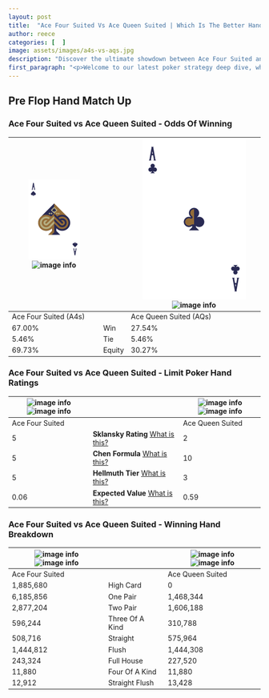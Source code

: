 ```yaml
---
layout: post
title:  "Ace Four Suited Vs Ace Queen Suited | Which Is The Better Hand In Poker? A Complete Guide"
author: reece
categories: [  ]
image: assets/images/a4s-vs-aqs.jpg
description: "Discover the ultimate showdown between Ace Four Suited and Ace Queen Suited in poker! Uncover the odds, strategies, and scenarios where one hand triumphs over the other. Get ready to up your poker game with this thrilling analysis."
first_paragraph: "<p>Welcome to our latest poker strategy deep dive, where we're pitting two distinct hands against each other in a high-stakes showdown: Ace Four Suited vs Ace Queen Suited.</p><p>In the dynamic world of poker, every decision counts, and knowing which hand holds the upper hand is key to your success at the table.</p><p>In this article, we'll dissect these two hands, explore the scenarios where one dominates the other, and equip you with the knowledge to make strategic choices that can tip the odds in your favor.</p><p>Get ready to unravel the intriguing dynamics of these poker hands and elevate your game to new heights.</p>"
---
```




[comment]: # (sp0)

## Pre Flop Hand Match Up

<div class="table hand-ratings" markdown="1"> 



### Ace Four Suited vs Ace Queen Suited - Odds Of Winning


    
| ![image info](assets/images/hand1/A.png) ![image info](assets/images/hand1/4s.png) |  | ![image info](assets/images/hand2/A.png) ![image info](assets/images/hand2/qs.png) |
| -------- | -------- | -------- |
| Ace Four Suited (A4s) |  | Ace Queen Suited (AQs) |
| 67.00% | Win | 27.54% |
| 5.46% | Tie | 5.46% |
| 69.73% | Equity | 30.27% |




[comment]: # (sp1)



### Ace Four Suited vs Ace Queen Suited - Limit Poker Hand Ratings


    
| ![image info](https://www.riverpairs.com/assets/images/hand1/A.png) ![image info](https://www.riverpairs.com/assets/images/hand1/4s.png) |  | ![image info](https://www.riverpairs.com/assets/images/hand2/A.png) ![image info](https://www.riverpairs.com/assets/images/hand2/qs.png) |
| -------- | -------- | -------- |
| Ace Four Suited |  | Ace Queen Suited |
| 5 | **Sklansky Rating** [What is this?](/sklansky-rating-explained) | 2 |
| 5 | **Chen Formula** [What is this?](/chen-formula-explained) | 10 |
| 5 | **Hellmuth Tier** [What is this?](/Hellmuth-tier-explained) | 3 |
| 0.06 | **Expected Value** [What is this?](/expected-value-explained) | 0.59 |




[comment]: # (sp2)



### Ace Four Suited vs Ace Queen Suited - Winning Hand Breakdown


    
| ![image info](https://www.riverpairs.com/assets/images/hand1/A.png) ![image info](https://www.riverpairs.com/assets/images/hand1/4s.png) |  | ![image info](https://www.riverpairs.com/assets/images/hand2/A.png) ![image info](https://www.riverpairs.com/assets/images/hand2/qs.png) |
| -------- | -------- | -------- |
| Ace Four Suited |  | Ace Queen Suited |
| 1,885,680 | High Card | 0 |
| 6,185,856 | One Pair | 1,468,344 |
| 2,877,204 | Two Pair | 1,606,188 |
| 596,244 | Three Of A Kind | 310,788 |
| 508,716 | Straight | 575,964 |
| 1,444,812 | Flush | 1,444,308 |
| 243,324 | Full House | 227,520 |
| 11,880 | Four Of A Kind | 11,880 |
| 12,912 | Straight Flush | 13,428 |




[comment]: # (sp3)



</div>

[comment]: # (sp4)



[comment]: # (sp5)

